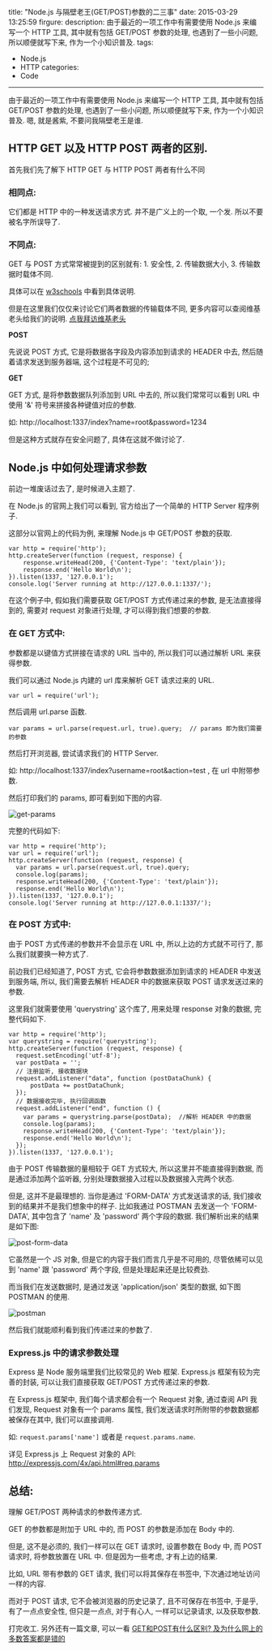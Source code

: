 title: "Node.js 与隔壁老王(GET/POST)参数的二三事"
date: 2015-03-29 13:25:59
firgure:
description: 由于最近的一项工作中有需要使用 Node.js 来编写一个 HTTP 工具, 其中就有包括 GET/POST 参数的处理, 也遇到了一些小问题, 所以顺便就写下来, 作为一个小知识普及.
tags: 
- Node.js
- HTTP
categories:
- Code
---


由于最近的一项工作中有需要使用 Node.js 来编写一个 HTTP 工具, 其中就有包括 GET/POST 参数的处理, 也遇到了一些小问题, 所以顺便就写下来, 作为一个小知识普及. 嗯, 就是酱紫, 不要问我隔壁老王是谁.

## HTTP GET 以及 HTTP POST 两者的区别.

首先我们先了解下 HTTP GET 与 HTTP POST 两者有什么不同

### 相同点:

它们都是 HTTP 中的一种发送请求方式. 并不是广义上的一个取, 一个发. 所以不要被名字所误导了.

### 不同点:

GET 与 POST 方式常常被提到的区别就有: 1. 安全性, 2. 传输数据大小, 3. 传输数据时载体不同.

具体可以在 [w3schools](http://www.w3schools.com/tags/ref_httpmethods.asp) 中看到具体说明.

但是在这里我们仅仅来讨论它们两者数据的传输载体不同, 更多内容可以查阅维基老头给我们的说明. [点我拜访维基老头](http://en.wikipedia.org/wiki/Hypertext_Transfer_Protocol#Request_methods)

**POST**

先说说 POST 方式, 它是将数据各字段及内容添加到请求的 HEADER 中去, 然后随着请求发送到服务器端, 这个过程是不可见的;

**GET**

GET 方式, 是将参数数据队列添加到 URL 中去的, 所以我们常常可以看到 URL 中使用 '&' 符号来拼接各种键值对应的参数.

如: http://localhost:1337/index?name=root&password=1234

但是这种方式就存在安全问题了, 具体在这就不做讨论了.

## Node.js 中如何处理请求参数

前边一堆废话过去了, 是时候进入主题了.

在 Node.js 的官网上我们可以看到, 官方给出了一个简单的 HTTP Server 程序例子.

这部分以官网上的代码为例, 来理解 Node.js 中 GET/POST 参数的获取.

    var http = require('http');
    http.createServer(function (request, response) {
    	response.writeHead(200, {'Content-Type': 'text/plain'});
    	response.end('Hello World\n');
    }).listen(1337, '127.0.0.1');
    console.log('Server running at http://127.0.0.1:1337/');

在这个例子中, 假如我们需要获取 GET/POST 方式传递过来的参数, 是无法直接得到的, 需要对 request 对象进行处理, 才可以得到我们想要的参数.

### 在 GET 方式中:

参数都是以键值方式拼接在请求的 URL 当中的, 所以我们可以通过解析 URL 来获得参数.

我们可以通过 Node.js 内建的 url 库来解析 GET 请求过来的 URL.

    var url = require('url');

然后调用 url.parse 函数.

    var params = url.parse(request.url, true).query;  // params 即为我们需要的参数

然后打开浏览器, 尝试请求我们的 HTTP Server.

如: http://localhost:1337/index?username=root&action=test , 在 url 中附带参数.

然后打印我们的 params, 即可看到如下图的内容.

![get-params](http://7xirxu.com1.z0.glb.clouddn.com/2015/03/get-params.png)

完整的代码如下:

    var http = require('http');
    var url = require('url');
    http.createServer(function (request, response) {
      var params = url.parse(request.url, true).query;
      console.log(params);
      response.writeHead(200, {'Content-Type': 'text/plain'});
      response.end('Hello World\n');
    }).listen(1337, '127.0.0.1');
    console.log('Server running at http://127.0.0.1:1337/');

### 在 POST 方式中:

由于 POST 方式传递的参数并不会显示在 URL 中, 所以上边的方式就不可行了, 那么我们就要换一种方式了.

前边我们已经知道了, POST 方式, 它会将参数数据添加到请求的 HEADER 中发送到服务端, 所以, 我们需要去解析 HEADER 中的数据来获取 POST 请求发送过来的参数.

这里我们就需要使用 'querystring' 这个库了, 用来处理 response 对象的数据, 完整代码如下.

    var http = require('http');
    var querystring = require('querystring');
    http.createServer(function (request, response) {
      request.setEncoding('utf-8');
      var postData = '';
      // 注册监听, 接收数据块
      request.addListener("data", function (postDataChunk) {
          postData += postDataChunk;
      });
      // 数据接收完毕, 执行回调函数
      request.addListener("end", function () {
        var params = querystring.parse(postData);  //解析 HEADER 中的数据
        console.log(params);
        response.writeHead(200, {'Content-Type': 'text/plain'});
        response.end('Hello World\n');
      });
    }).listen(1337, '127.0.0.1');

由于 POST 传输数据的量相较于 GET 方式较大, 所以这里并不能直接得到数据, 而是通过添加两个监听器, 分别处理数据接入过程以及数据接入完两个状态.

但是, 这并不是最理想的. 当你是通过 'FORM-DATA' 方式发送请求的话, 我们接收到的结果并不是我们想象中的样子. 比如我通过 POSTMAN 去发送一个 'FORM-DATA', 其中包含了 'name' 及 'password' 两个字段的数据. 我们解析出来的结果是如下图:

![post-form-data](http://7xirxu.com1.z0.glb.clouddn.com/2015/03/post-form-data.png)

它虽然是一个 JS 对象, 但是它的内容于我们而言几乎是不可用的, 尽管依稀可以见到 'name' 跟 'password' 两个字段, 但是处理起来还是比较费劲.

而当我们在发送数据时, 是通过发送 'application/json' 类型的数据, 如下图 POSTMAN 的使用.

![postman](http://7xirxu.com1.z0.glb.clouddn.com/2015/03/postman.png)

然后我们就能顺利看到我们传递过来的参数了.

### Express.js 中的请求参数处理

Express 是 Node 服务端里我们比较常见的 Web 框架. Express.js 框架有较为完善的封装, 可以让我们直接获取 GET/POST 方式传递过来的参数.

在 Express.js 框架中, 我们每个请求都会有一个 Request 对象, 通过查阅 API 我们发现, Request 对象有一个 params 属性, 我们发送请求时所附带的参数数据都被保存在其中, 我们可以直接调用.

如: `request.params['name']` 或者是 `request.params.name`.

详见 Express.js 上 Request 对象的 API:  http://expressjs.com/4x/api.html#req.params

## 总结:

理解 GET/POST 两种请求的参数传递方式.

GET 的参数都是附加于 URL 中的, 而 POST 的参数是添加在 Body 中的.

但是, 这不是必须的, 我们一样可以在 GET 请求时, 设置参数在 Body 中, 而 POST 请求时, 将参数放置在 URL 中. 但是因为一些考虑, 才有上边的结果.

比如, URL 带有参数的 GET 请求, 我们可以将其保存在书签中, 下次通过地址访问一样的内容.

而对于 POST 请求, 它不会被浏览器的历史记录了, 且不可保存在书签中, 于是乎, 有了一点点安全性, 但只是一点点, 对于有心人, 一样可以记录请求, 以及获取参数.

打完收工. 另外还有一篇文章, 可以一看 [GET和POST有什么区别? 及为什么网上的多数答案都是错的](http://aijuans.iteye.com/blog/1562027)
